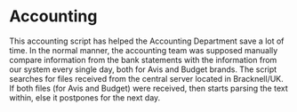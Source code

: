 # Accounting

This accounting script has helped the Accounting Department save a lot of time. In the normal manner, the accounting team was
supposed manually compare information from the bank statements with the information from our system every single day, 
both for Avis and Budget brands. The script searches for files received from the central server located in Bracknell/UK. If both
files (for Avis and Budget) were received, then starts parsing the text within, else it postpones for the next day.
